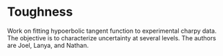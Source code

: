 # Toughness
Work on fitting hypoerbolic tangent function to experimental charpy data.
The objective is to characterize uncertainty at several levels.
The authors are Joel, Lanya, and Nathan.